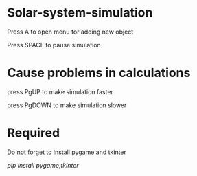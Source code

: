 # Solar-system-simulation

Press A to open menu for adding new object

Press SPACE to pause simulation

# Cause problems in calculations

press PgUP to make simulation faster

press PgDOWN to make simulation slower

# Required

Do not forget to install pygame and tkinter

*pip install pygame,tkinter*
